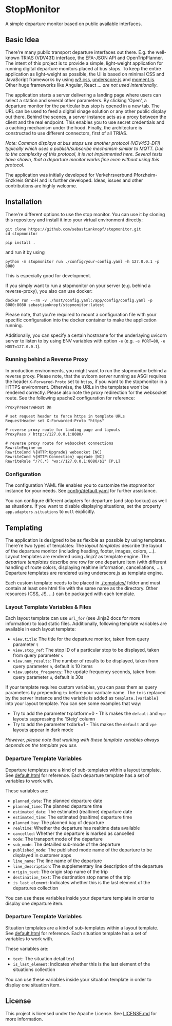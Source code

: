 # StopMonitor
A simple departure monitor based on public available interfaces.

## Basic Idea
There're many public transport departure interfaces out there. E.g. the well-known TRIAS (VDV431) interface, the EFA-JSON API and OpenTripPlanner. The intent of this project is to provide a simple, light-weight application for running
digital departure monitors placed at bus stops. To keep the entire application as light-weight as possible, the UI is based on minimal CSS and JavaScript frameworks by using [w3.css](https://www.w3schools.com/w3css/w3css_downloads.asp), [underscore.js](https://github.com/jashkenas/underscore) and [moment.js](https://github.com/moment/moment). Other huge frameworks like Angular, React ... *are not used intentionally*.

The application starts a server delivering a landing page where users can select a station and several other parameters. By clicking 'Open', a departure monitor for the particular bus stop is opened in a new tab. The URL can be used to feed a digital sinage solution or any other public display out there. Behind the scenes, a server instance acts as a proxy between the client and the real endpoint. This enables you to use secret credentials and a caching mechanism under the hood. Finally, the architecture is constructed to use different connectors, first of all TRIAS.

_Note: Common displays at bus stops use another protocol (VDV453-DFI) typically which uses a publish/subscribe mechanism similar to MQTT. Due to the complexity of this protocol, it is not implemented here. Several tests have shown, that a departure monitor works fine even without using this protocol._

The application was initially developed for Verkehrsverbund Pforzheim-Enzkreis GmbH and is further developed. Ideas, issues and other contributions are highly welcome.

## Installation
There're different options to use the stop monitor. You can use it by cloning this repository and install it into your virtual environment directly:
```
git clone https://github.com/sebastianknopf/stopmonitor.git
cd stopmonitor

pip install .
```
and run it by using
```
python -m stopmonitor run ./config/your-config.yaml -h 127.0.0.1 -p 8080
```
This is especially good for development. 

If you simply want to run a stopmonitor on your server (e.g. behind a reverse-proxy), you also can use docker:
```
docker run --rm -v ./host/config.yaml:/app/config/config.yaml -p 8080:8080 sebastianknopf/stopmonitor:latest
```
Please note, that you're required to mount a configuration file with your specific configuration into the docker container to make the application running. 

Additionally, you can specify a certain hostname for the underlaying uvicorn server to listen to by using ENV variables with option `-e` (e.g. `-e PORT=80`, `-e HOST=127.0.0.1`).

### Running behind a Reverse Proxy
In production environments, you might want to run the stopmonitor behind a reverse proxy. Please note, that the uvicorn server running as ASGI requires the header `X-Forwared-Proto` set to `https`, if you want to the stopmonitor in a HTTPS environment. Otherwise, the URLs in the templates won't be rendered correctly. Please also note the proxy redirection for the websocket route. See the following apache2 configuration for reference:

```
ProxyPreserveHost On

# set request header to force https in template URLs
RequestHeader set X-Forwarded-Proto "https"

# reverse proxy route for landing page and layouts
ProxyPass / http://127.0.0.1:8080/

# reverse proxy route for websocket connections
RewriteEngine on
RewriteCond %{HTTP:Upgrade} websocket [NC]
RewriteCond %{HTTP:Connection} upgrade [NC]
RewriteRule ^/?(.*) "ws://127.0.0.1:8080/$1" [P,L]
```

### Configuration
The configuration YAML file enables you to customize the stopmonitor instance for your needs. See [config/default.yaml](./config/default.yaml) for further assistance.

You can configure different adapters for departure (and stop lookup) as well as situations. If you want to disable displaying situations, set the property `app.adapters.situations` to `null` explicitly.

## Templating
The application is designed to be as flexible as possible by using templates. There're two types of templates: The *layout templates* describe the layout of the departure monitor (including heading, footer, images, colors, ...). Layout templates are rendered using Jinja2 as template engine. The *departure templates* describe one row for one departure item (with different handling of route colors, displaying realtime information, cancellations, ...). Departure templates are rendered using underscore.js as template engine.

Each custom template needs to be placed in [./templates/](./templates/) folder and must contain at least one html file with the same name as the directory. Other resources (CSS, JS, ...) can be packaged with each template.

### Layout Template Variables & Files
Each layout template can use `url_for` (see Jinja2 docs for more information) to load static files. Additionally, following template variables are available in each layout template:
- `view.title`: The title for the departure monitor, taken from query parameter `t`
- `view.stop_ref`: The stop ID of a particular stop to be displayed, taken from query parameter `s`
- `view.num_results`: The number of results to be displayed, taken from query parameter `n`, default is 10 items
- `view.update_frequency`: The update frequency seconds, taken from query parameter `u`, default is 30s

If your template requires custom variables, you can pass them as query parameters by prepending `tx` before your varibale name. The `tx` is replaced by the server instance and the variable is added as `template.[variable]` into your layout template. You can see some examples that way:

- Try to add the parameter txplatform=0 - This makes the `default` and `vpe` layouts suppressing the 'Steig' column
- Try to add the parameter txdark=1 - This makes the `default` and `vpe` layouts appear in dark mode

_However, please note that working with these template variables always depends on the template you use._

### Departure Template Variables
Departure templates are a kind of sub-templates within a layout template. See [default.html](./templates/default/default.html) for reference. Each departure template has a set of variables to work with. 

These variables are:
- `planned_date`: The planned departure date
- `planned_time`: The planned departure time
- `estimated_date`: The estimated (realtime) departure date
- `estimated_time`: The estimated (realtime) departure time
- `planned_bay`: The planned bay of departure
- `realtime`: Whether the departure has realtime data available
- `cancelled`: Whether the departure is marked as cancelled
- `mode`: The transport mode of the departure
- `sub_mode`: The detailled sub-mode of the departure
- `published_mode`: The published mode name of the departure to be displayed in customer apps
- `line_name`: The line name of the departure
- `line_description`: The supplementary line description of the departure
- `origin_text`: The origin stop name of the trip
- `destination_text`: The destination stop name of the trip
- `is_last_element`: Indicates whether this is the last element of the departures collection

You can use these variables inside your departure template in order to display one departure item.

### Departure Template Variables
Situation templates are a kind of sub-templates within a layout template. See [default.html](./templates/default/default.html) for reference. Each situation template has a set of variables to work with.

These variables are:
- `text`: The situation detail text
- `is_last_element`: Indicates whether this is the last element of the situations collection

You can use these variables inside your situation template in order to display one situation item.

## License
This project is licensed under the Apache License. See [LICENSE.md](LICENSE.md) for more information.